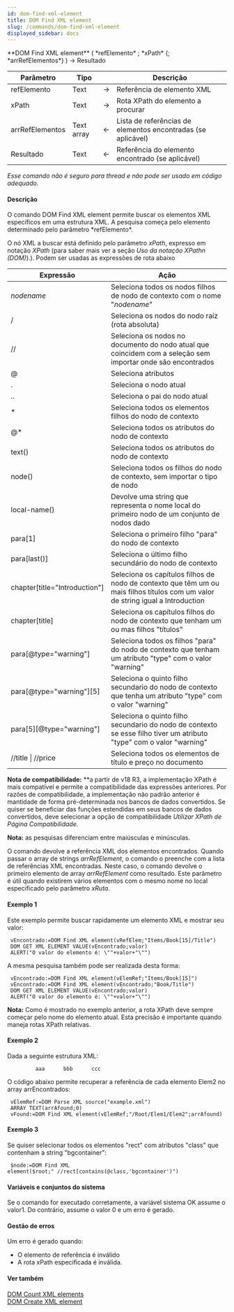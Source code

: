 ```yaml
---
id: dom-find-xml-element
title: DOM Find XML element
slug: /commands/dom-find-xml-element
displayed_sidebar: docs
---
```


<!--REF #_command_.DOM Find XML element.Syntax-->**DOM Find XML element** ( *refElemento* ; *xPath* {; *arrRefElementos*} ) -> Resultado<!-- END REF-->
<!--REF #_command_.DOM Find XML element.Params-->
| Parâmetro | Tipo |  | Descrição |
| --- | --- | --- | --- |
| refElemento | Text | &#8594;  | Referência de elemento XML |
| xPath | Text | &#8594;  | Rota XPath do elemento a procurar |
| arrRefElementos | Text array | &#8592; | Lista de referências de elementos encontradas (se aplicável) |
| Resultado | Text | &#8592; | Referência do elemento encontrado (se aplicável) |

<!-- END REF-->

*Esse comando não é seguro para thread e não pode ser usado em código adequado.*


#### Descrição 

<!--REF #_command_.DOM Find XML element.Summary-->O comando DOM Find XML element permite buscar os elementos XML específicos em uma estrutura XML.<!-- END REF--> A pesquisa começa pelo elemento determinado pelo parâmetro *refElemento*.

O nó XML a buscar está definido pelo parâmetro *xPath*, expresso em notação *XPath* (para saber mais ver a seção *Uso da notação XPathn (DOM)*).). Podem ser usadas as expressões de rota abaixo

| **Expressão**                   | **Ação**                                                                                                                        |
| ------------------------------- | ------------------------------------------------------------------------------------------------------------------------------- |
| *nodename*                      | Seleciona todos os nodos filhos de nodo de contexto com o nome "*nodename*"                                                     |
| /                               | Seleciona os nodos do nodo raíz (rota absoluta)                                                                                 |
| //                              | Seleciona os nodos no documento do nodo atual que coincidem com a seleção sem importar onde são encontrados                     |
| @                               | Seleciona atributos                                                                                                             |
| .                               | Seleciona o nodo atual                                                                                                          |
| ..                              | Seleciona o pai do nodo atual                                                                                                   |
| \*                              | Seleciona todos os elementos filhos do nodo de contexto                                                                         |
| @\*                             | Seleciona todos os atributos do nodo de contexto                                                                                |
| text()                          | Seleciona todos os atributos do nodo de contexto                                                                                |
| node()                          | Seleciona todos os filhos do nodo de contexto, sem importar o tipo de nodo                                                      |
| local-name()                    | Devolve uma string que representa o nome local do primeiro nodo de um conjunto de nodos dado                                    |
| para\[1\]                       | Seleciona o primeiro filho "para" do nodo de contexto                                                                           |
| para\[last()\]                  | Seleciona o último filho secundário do nodo de contexto                                                                         |
| chapter\[title="Introduction"\] | Seleciona os capítulos filhos de nodo de contexto que têm um ou mais filhos títulos com um valor de string igual a Introduction |
| chapter\[title\]                | Seleciona os capítulos filhos do nodo de contexto que tenham um ou mas filhos "títulos"                                         |
| para\[@type="warning"\]         | Seleciona todos os filhos "para" do nodo de contexto que tenham um atributo "type" com o valor "warning"                        |
| para\[@type="warning"\]\[5\]    | Seleciona o quinto filho secundario do nodo de contexto que tenha um atributo "type" com o valor "warning"                      |
| para\[5\]\[@type="warning"\]    | Seleciona o quinto filho secundario do nodo de contexto se esse filho tiver um atributo "type" com o valor "warning"            |
| //title \| //price              | Seleciona todos os elementos de título e preço no documento                                                                     |

**Nota de compatibilidade:** **a partir de v18 R3, a implementação XPath é mais compatível e permite a compatibilidade das expressões anteriores. Por razões de compatibilidade, a implementação não padrão anterior é mantidade de forma pré-determinada nos bancos de dados convertidos. Se quiser se beneficiar das funções estendidas em seus bancos de dados convertidos, deve selecionar a opção de compatibilidade *Utilizar XPath de Página Compatibilidade.* 

**Nota:** as pesquisas diferenciam entre maiúsculas e minúsculas.

O comando devolve a referência XML dos elementos encontrados. Quando passar o array de strings *arrRefElement*, o comando o preenche com a lista de referências XML encontradas. Neste caso, o comando devolve o primeiro elemento de array *arrRefElement* como resultado. Este parâmetro é útil quando existirem vários elementos com o mesmo nome no local especificado pelo parâmetro *xRuta*.

#### Exemplo 1 

Este exemplo permite buscar rapidamente um elemento XML e mostrar seu valor: 

```4d
 vEncontrado:=DOM Find XML element(vRefElem;"Items/Book[15]/Title")
 DOM GET XML ELEMENT VALUE(vEncontrado;valor)
 ALERT("O valor do elemento é: \""+valor+"\"")
```

A mesma pesquisa também pode ser realizada desta forma:

```4d
 vEncontrado:=DOM Find XML element(vElemRef;"Items/Book[15]")
 vEncontrado:=DOM Find XML element(vEncontrado;"Book/Title")
 DOM GET XML ELEMENT VALUE(vEncontrado;valor)
 ALERT("O valor do elemento é: \""+valor+"\"")
```

**Nota:** Como é mostrado no exemplo anterior, a rota XPath deve sempre começar pelo nome do elemento atual. Esta precisão é importante quando maneja rotas XPath relativas.

#### Exemplo 2 

Dada a seguinte estrutura XML: 

```RAW
         aaa      bbb      ccc   
```

O código abaixo permite recuperar a referência de cada elemento Elem2 no array arrEncontrados:

```4d
 vElemRef:=DOM Parse XML source("example.xml")
 ARRAY TEXT(arrAfound;0)
 vFound:=DOM Find XML element(vElemRef;"/Root/Elem1/Elem2";arrAfound)
```

#### Exemplo 3 

Se quiser selecionar todos os elementos "rect" com atributos "class" que contenham a string "bgcontainer":

```4d
 $node:=DOM Find XML element($root;" //rect[contains(@class,'bgcontainer')")
```

#### Variáveis e conjuntos do sistema 

Se o comando for executado corretamente, a variável sistema OK assume o valor1\. Do contrário, assume o valor 0 e um erro é gerado.

#### Gestão de erros 

Um erro é gerado quando:

* O elemento de referência é inválido
* A rota xPath especificada é inválida.

#### Ver também 

[DOM Count XML elements](dom-count-xml-elements.md)  
[DOM Create XML element](dom-create-xml-element.md)  